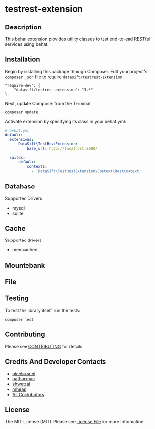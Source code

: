 testrest-extension
==================

## Description

This behat extension provides utility classes to test end-to-end RESTful services using behat.

Installation
------------

Begin by installing this package through Composer. Edit your project's `composer.json` file to require `datasift/testrest-extension`.

	"require-dev": {
		"datasift/testrest-extension": "3.*"
	}

Next, update Composer from the Terminal:

    composer update

Activate extension by specifying its class in your behat.yml:

```yml
# behat.yml
default:
  extensions:
      DataSift\TestRestExtension:
          base_url: http://localhost:8080/

  suites:
      default:
          contexts:
            - 'DataSift\TestRestExtension\Context\RestContext'
```

Database
--------

Supported Drivers
- mysql
- sqlite

Cache
-----

Supported drivers
- memcached

Mountebank
----------


File
----



Testing
-------

To test the library itself, run the tests:

    composer test

Contributing
------------

Please see [CONTRIBUTING](CONTRIBUTING.md) for details.

Credits And Developer Contacts
-------

- [nicolaasuni](https://github.com/nicolaasuni)
- [nathanmac](https://github.com/nathanmac)
- [shwetsai](https://github.com/shwetsai)
- [mheap](https://github.com/mheap)
- [All Contributors](../../contributors)

License
-------

The MIT License (MIT). Please see [License File](LICENSE.md) for more information.
